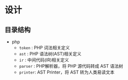 # 设计

## 目录结构

- php
    - `token`  : PHP 词法相关定义
    - `ast`    : PHP 语法树(AST)相关定义
    - `ir`     : 中间代码(IR)相关定义
    - `parser` : PHP解析器，将 PHP 源代码转成 AST 语法树
    - `printer`: AST Printer，将 AST 转为人类易读文本
